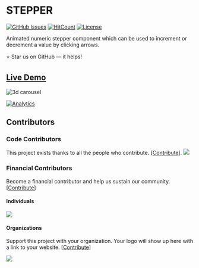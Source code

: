 # STEPPER

[![GitHub Issues](https://img.shields.io/badge/contributions-welcome-brightgreen.svg?style=flat)](https://github.com/alikinvv/stepper/issues)  [![HitCount](http://hits.dwyl.com/alikinvv/stepper.svg)](http://hits.dwyl.com/alikinvv/stepper)  [![License](https://img.shields.io/badge/license-MIT-blue.svg)](https://opensource.org/licenses/MIT)

Animated numeric stepper component which can be used to increment or decrement a value by clicking arrows.

:star: Star us on GitHub — it helps!

## [Live Demo](https://alikinvv.github.io/stepper/build)

![3d carousel](/src/img/gif.gif?raw=true)

[![Analytics](https://ga-beacon.appspot.com/UA-31485994-5/stepper-repo)](https://github.com/alikinvv/stepper)
## Contributors

### Code Contributors

This project exists thanks to all the people who contribute. [[Contribute](CONTRIBUTING.md)].
<a href="https://github.com/alikinvv/stepper/graphs/contributors"><img src="https://opencollective.com/stepper/contributors.svg?width=890&button=false" /></a>

### Financial Contributors

Become a financial contributor and help us sustain our community. [[Contribute](https://opencollective.com/stepper/contribute)]

#### Individuals

<a href="https://opencollective.com/stepper"><img src="https://opencollective.com/stepper/individuals.svg?width=890"></a>

#### Organizations

Support this project with your organization. Your logo will show up here with a link to your website. [[Contribute](https://opencollective.com/stepper/contribute)]

<a href="https://opencollective.com/stepper/organization/0/website"><img src="https://opencollective.com/stepper/organization/0/avatar.svg"></a>




